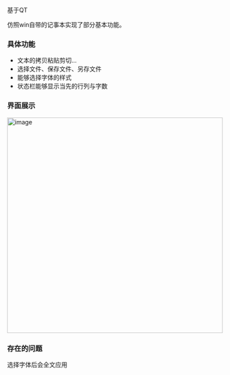 基于QT

仿照win自带的记事本实现了部分基本功能。

### 具体功能
+ 文本的拷贝粘贴剪切...
+ 选择文件、保存文件、另存文件
+ 能够选择字体的样式
+ 状态栏能够显示当先的行列与字数


### 界面展示
<img width="502" alt="image" src="https://user-images.githubusercontent.com/57588387/203541468-05ba99f2-9b49-42a7-8b3c-13be689a1cad.png">


### 存在的问题
选择字体后会全文应用
